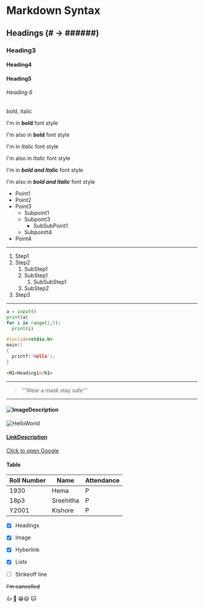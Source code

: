 # Markdown Syntax
## Headings (# -> ######)
### Heading3
#### Heading4
#### Heading5
###### Heading 6


bold, italic

I'm in **bold** font style

I'm also in __bold__ font style

I'm in *Italic* font style

I'm also in _Italic_ font style

I'm in ***bold and Italic*** font style

I'm also in ___bold and Italic___ font style

- Point1
- Point2
- Point3
    - Subpoint1
    - Subpoint3
        * SubSubPoint1
    + Subpointt4
- Point4

-------
1. Step1
2. Step2
    1. SubStep1
    2. SubStep1
        1. SubSubStep1
    3. SubStep2
3. Step3

-------

```Python
a = input()
print(a)
for i in range(1,5):
  print(i)
```


```c
#include<stdio.h>
main()
{
  printf('Hello');
}
```


```html
<H1>Heading1</h1>
```
------

> '''Wear a mask
> stay safe'''
------



#### ![ImageDescription](ImagePath/Link)


![HelloWorld](https://miro.medium.com/max/1024/1*OohqW5DGh9CQS4hLY5FXzA.png)



#### [LinkDescription](link)


[Click to open Google](https://www.google.com/?&rlz=1C1CHBD_enIN899IN899&hl=en)

#### Table


|Roll Number|Name|Attendance|
|----------|-------------|-----|
|1930|Hema|P|
|18p3|Sreehitha|P|
|Y2001|Kishore|P|


- [X] Headings
- [X] Image
- [X] Hyberlink
- [X] Lists
- [ ] Strikeoff line


~~I'm cancelled~~


:+1: :camel: 😁😃 :cat:
